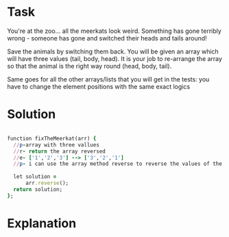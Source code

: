 # Task

You're at the zoo... all the meerkats look weird. Something has gone terribly wrong - someone has gone and switched their heads and tails around!

Save the animals by switching them back. You will be given an array which will have three values (tail, body, head). It is your job to re-arrange the array so that the animal is the right way round (head, body, tail).

Same goes for all the other arrays/lists that you will get in the tests: you have to change the element positions with the same exact logics

# Solution

```ruby

function fixTheMeerkat(arr) {
  //p-array with three vallues
  //r- return the array reversed
  //e- ['1','2','3'] --> ['3','2','1']
  //p- i can use the array method reverse to reverse the values of the given array.
  
  let solution = 
      arr.reverse();
  return solution;
};

```

# Explanation


  